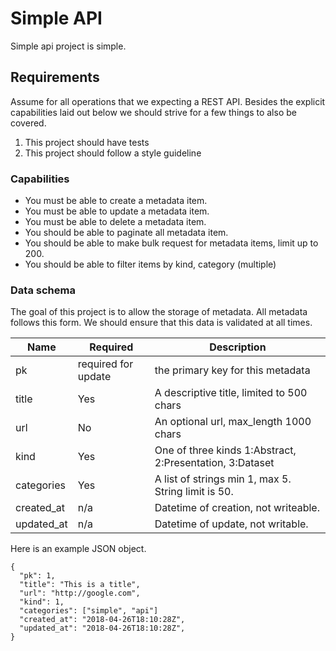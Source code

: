 # Simple API

Simple api project is simple.

## Requirements

Assume for all operations that we expecting a REST API. Besides the explicit
capabilities laid out below we should strive for a few things to also be covered.

1. This project should have tests
2. This project should follow a style guideline

### Capabilities

- You must be able to create a metadata item.
- You must be able to update a metadata item.
- You must be able to delete a metadata item.
- You should be able to paginate all metadata item.
- You should be able to make bulk request for metadata items, limit up to 200.
- You should be able to filter items by kind, category (multiple)

### Data schema

The goal of this project is to allow the storage of metadata. All metadata
follows this form. We should ensure that this data is validated at all times.

Name       | Required            | Description
-----------|---------------------|---------------------------------------------------------
pk         | required for update | the primary key for this metadata
title      | Yes                 | A descriptive title, limited to 500 chars
url        | No                  | An optional url, max_length 1000 chars
kind       | Yes                 | One of three kinds 1:Abstract, 2:Presentation, 3:Dataset
categories | Yes                 | A list of strings min 1, max 5. String limit is 50.
created_at | n/a                 | Datetime of creation, not writeable.
updated_at | n/a                 | Datetime of update, not writable.


Here is an example JSON object.

```
{
  "pk": 1,
  "title": "This is a title",
  "url": "http://google.com",
  "kind": 1,
  "categories": ["simple", "api"]
  "created_at": "2018-04-26T18:10:28Z",
  "updated_at": "2018-04-26T18:10:28Z",
}
```
